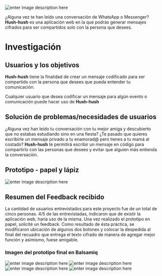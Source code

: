![enter image description here](https://lh3.googleusercontent.com/gpkwgy65lV7f3c0h0e9urifBWpD-eG8cDzTGX3Q8J7J3rp-5nHHwBh8t9xZo-gSwjWNDl23FM2JEBA "logo")

 ¿Alguna vez te han leído una conversación de WhatsApp o Messenger? **Hush-hush** es una aplicación web en la que podrás generar mensajes cifrados para ser compartidos solo con la persona que desees.  


# Investigación 

## Usuarios y los objetivos

 **Hush-hush**  tiene la finalidad de crear un mensaje codificado para ser compartido con la persona que desees que pueda entender tu comunicación. 
 
 Cualquier usuario que desea codificar un mensaje para algún evento o comunicación puede hacer uso de **Hush-hush**

## Solución de problemas/necesidades de usuarios

¿Alguna vez han leído tu conversación con tu mejor amiga y descubierto que no estabas estudiando sino en una fiesta? 
¿Te pasado que quieres escribirle un mensaje privado a tu enamorad@ pero tienes a tu mamá al costado? 
**Hush-hush** te permitirá escribir un mensaje en código para compartirlo con las personas que desees y evitar que alguien más entienda la conversación. 


## Prototipo - papel y lápiz
![enter image description here](https://lh3.googleusercontent.com/ElSdOv-uhfoWg6q4a5yoVVbRZ0HDvtlsW2q1Qzipfat1ybmAuuxN51gpAIkBpUnwYb8tz6fk9uwWvw "Hush-hush - Prototipo - Lápiz")

## Resumen del Feedback recibido 

La cantidad de usuarios entrevistados para este proyecto fue de un total de cinco personas. 
4/5 de las entrevistadas, indicaron que de existir la aplicación web, haría uso de la misma. 
Una vez realizado el prototipo en papel, solicité un feedback. Como resultado de ésta práctica, se modificaron ubicación de algunos dos botones y colocar la despedida al final del recuadro que entrega el texto cifrado de manera de agregar mejor función y asimismo, fuese amigable. 

### Imagen del prototipo final en Balsamiq

![enter image description here](https://lh3.googleusercontent.com/45ep_BL2bkYw9V_iTYgEdD6aDI9FV081NboG91qXOw104J1YnEKsZ0ObWb1kFeczRY2sy1xAi3ySIg "Pantalla 1")
![enter image description here](https://lh3.googleusercontent.com/Jjwpni7xQS0W-FFLLHprj3xGFaszyh1C-6jiz_nGcPYiG46LtvbjlkJ1C-dJiZjJhPuTb7JXZ7XOVA "Pantalla 2")
![enter image description here](https://lh3.googleusercontent.com/htfWCQvjoHrRhd_xmBtvW9ooWzSWuO8Mw4kuhmpNl5o0MT6vObpiAusxvmX0zmDE55s6KwH3c0vaTA "Pantalla 3")
![enter image description here](https://lh3.googleusercontent.com/tStN4ET1IvnHZTOHMJ3C74DVe0HsjhLDeayyiSTj9nqxuylTsTTFRjyrFfpfJO59mzKzOnpHCzEJTg "Pantalla 4")
